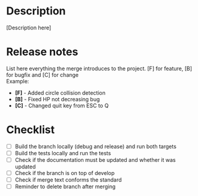 # Description

[Description here]

# Release notes

List here everything the merge introduces to the project. [F] for feature, [B] for bugfix and [C] for change  
Example:  
* **[F]** - Added circle collision detection  
* **[B]** - Fixed HP not decreasing bug  
* **[C]** - Changed quit key from ESC to Q  

# Checklist
- [ ] Build the branch locally (debug and release) and run both targets  
- [ ] Build the tests locally and run the tests  
- [ ] Check if the documentation must be updated and whether it was updated  
- [ ] Check if the branch is on top of develop  
- [ ] Check if merge text conforms the standard  
- [ ] Reminder to delete branch after merging  
